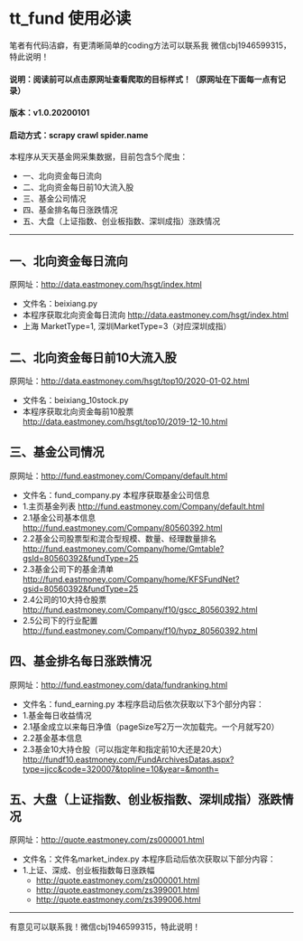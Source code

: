 # tt_fund 使用必读

笔者有代码洁癖，有更清晰简单的coding方法可以联系我
微信cbj1946599315，特此说明！

#### 说明：阅读前可以点击原网址查看爬取的目标样式！（原网址在下面每一点有记录）
#### 版本：v1.0.20200101
#### 启动方式：scrapy crawl spider.name
本程序从天天基金网采集数据，目前包含5个爬虫：
- 一、北向资金每日流向  
- 二、北向资金每日前10大流入股  
- 三、基金公司情况  
- 四、基金排名每日涨跌情况  
- 五、大盘（上证指数、创业板指数、深圳成指）涨跌情况 

---

## 一、北向资金每日流向
原网址：http://data.eastmoney.com/hsgt/index.html 
- 文件名：beixiang.py
- 本程序获取北向资金每日流向 http://data.eastmoney.com/hsgt/index.html  
- 上海 MarketType=1, 深圳MarketType=3（对应深圳成指）

## 二、北向资金每日前10大流入股
原网址：http://data.eastmoney.com/hsgt/top10/2020-01-02.html
- 文件名：beixiang_10stock.py
- 本程序获取北向资金每前10股票 http://data.eastmoney.com/hsgt/top10/2019-12-10.html

## 三、基金公司情况
原网址：http://fund.eastmoney.com/Company/default.html
- 文件名：fund_company.py
本程序获取基金公司信息  
- 1.主页基金列表  http://fund.eastmoney.com/Company/default.html
- 2.1基金公司基本信息  http://fund.eastmoney.com/Company/80560392.html
- 2.2基金公司股票型和混合型规模、数量、经理数量排名  http://fund.eastmoney.com/Company/home/Gmtable?gsId=80560392&fundType=25
- 2.3基金公司下的基金清单  http://fund.eastmoney.com/Company/home/KFSFundNet?gsid=80560392&fundType=25
- 2.4公司的10大持仓股票  http://fund.eastmoney.com/Company/f10/gscc_80560392.html
- 2.5公司下的行业配置  http://fund.eastmoney.com/Company/f10/hypz_80560392.html

## 四、基金排名每日涨跌情况
原网址：http://fund.eastmoney.com/data/fundranking.html
- 文件名：fund_earning.py
本程序启动后依次获取以下3个部分内容：
- 1.基金每日收益情况
- 2.1基金成立以来每日净值（pageSize写2万一次加载完。一个月就写20）
- 2.2基金基本信息
- 2.3基金10大持仓股（可以指定年和指定前10大还是20大） 
http://fundf10.eastmoney.com/FundArchivesDatas.aspx?type=jjcc&code=320007&topline=10&year=&month=

## 五、大盘（上证指数、创业板指数、深圳成指）涨跌情况
原网址：http://quote.eastmoney.com/zs000001.html
- 文件名：文件名market_index.py
本程序启动后依次获取以下部分内容：
- 1.上证、深成、创业板指数每日涨跌幅
  - http://quote.eastmoney.com/zs000001.html
  - http://quote.eastmoney.com/zs399001.html
  - http://quote.eastmoney.com/zs399006.html

---

有意见可以联系我！微信cbj1946599315，特此说明！


